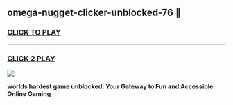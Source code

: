 
## omega-nugget-clicker-unblocked-76 👋
<h3>
<a href="https://premium.freeplayer.one?title=omega-nugget-clicker-unblocked-76&ref=14F">CLICK TO PLAY</a></h3>
<hr>

<h3>
<a href="https://premium.freeplayer.one?title=omega-nugget-clicker-unblocked-76&ref=14F">CLICK 2 PLAY</a>
  
</h3>

<a href="https://premium.freeplayer.one?title=omega-nugget-clicker-unblocked-76&ref=12F/"><img src="https://clearcache.store/games.png"></a>


**worlds hardest game unblocked: Your Gateway to Fun and Accessible Online Gaming**

